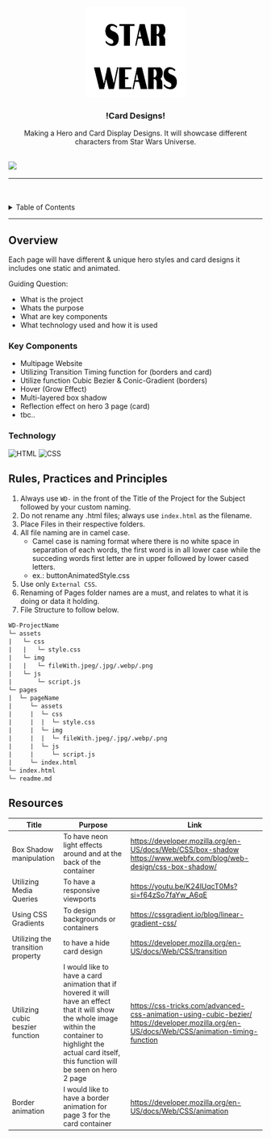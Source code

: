 <a name="readme-top">

<br/>

<br />
<div align="center">
  <a href="https://github.com/CVTenorio/WD-HANDS-ON-2-TENORIO">
  <!-- TODO: If you want to add logo or banner you can add it here -->
    <img src="/assets/img/STAR WEARS.png" alt="Star Warz" width="200" height="180">
  </a>
<!-- TODO: Change Title to the name of the title of your Project -->
  <h3 align="center">!Card Designs!</h3>
</div>
<!-- TODO: Make a short description -->
<div align="center">
  Making a Hero and Card Display Designs. It will showcase different characters from Star Wars Universe.
</div>

<br />

<!-- TODO: Change the zyx-0314 into your github username  -->
<!-- TODO: Change the WD-Template-Project into the same name of your folder -->
![](https://visit-counter.vercel.app/counter.png?page=CVTenorio/WD-HANDS-ON-2-TENORIO)

---

<br />
<br />

<!-- TODO: If you want to add more layers for your readme -->
<details>
  <summary>Table of Contents</summary>
  <ol>
    <li>
      <a href="#overview">Overview</a>
      <ol>
        <li>
          <a href="#key-components">Key Components</a>
        </li>
        <li>
          <a href="#technology">Technology</a>
        </li>
      </ol>
    </li>
    <li>
      <a href="#rule,-practices-and-principles">Rules, Practices and Principles</a>
    </li>
    <li>
      <a href="#resources">Resources</a>
    </li>
  </ol>
</details>

---

## Overview

<!-- TODO: To be changed -->
<!-- The following are just sample -->
Each page will have different & unique hero styles and card designs it includes one static and animated.

Guiding Question:
- What is the project
- Whats the purpose
- What are key components
- What technology used and how it is used

### Key Components
<!-- TODO: List of Key Components -->
<!-- The following are just sample -->
- Multipage Website
- Utilizing Transition Timing function for (borders and card)
- Utilize function Cubic Bezier & Conic-Gradient (borders)
- Hover (Grow Effect)
- Multi-layered box shadow
- Reflection effect on hero 3 page (card)
- tbc..

### Technology
<!-- TODO: List of Technology Used -->
![HTML](https://img.shields.io/badge/HTML-E34F26?style=for-the-badge&logo=html5&logoColor=white)
![CSS](https://img.shields.io/badge/CSS-1572B6?style=for-the-badge&logo=css3&logoColor=white)

## Rules, Practices and Principles
1. Always use `WD-` in the front of the Title of the Project for the Subject followed by your custom naming.
2. Do not rename any .html files; always use `index.html` as the filename.
3. Place Files in their respective folders.
4. All file naming are in camel case.
   - Camel case is naming format where there is no white space in separation of each words, the first word is in all lower case while the succeding words first letter are in upper followed by lower cased letters.
   - ex.: buttonAnimatedStyle.css
5. Use only `External CSS`.
6. Renaming of Pages folder names are a must, and relates to what it is doing or data it holding.
7. File Structure to follow below.

```
WD-ProjectName
└─ assets
|   └─ css
|   |   └─ style.css
|   └─ img
|   |   └─ fileWith.jpeg/.jpg/.webp/.png
|   └─ js
|       └─ script.js
└─ pages
|  └─ pageName
|     └─ assets
|     |  └─ css
|     |  |  └─ style.css
|     |  └─ img
|     |  |  └─ fileWith.jpeg/.jpg/.webp/.png
|     |  └─ js
|     |     └─ script.js
|     └─ index.html
└─ index.html
└─ readme.md
```

## Resources

<!-- TODO: Add References -->
| Title | Purpose | Link |
|-|-|-|
| Box Shadow manipulation | To have neon light effects around and at the back of the container | https://developer.mozilla.org/en-US/docs/Web/CSS/box-shadow https://www.webfx.com/blog/web-design/css-box-shadow/|
| Utilizing Media Queries | To have a responsive viewports | https://youtu.be/K24lUqcT0Ms?si=f64zSo7faYw_A6qE |
| Using CSS Gradients | To design backgrounds or containers | https://cssgradient.io/blog/linear-gradient-css/ |
| Utilizing the transition property | to have a hide card design |https://developer.mozilla.org/en-US/docs/Web/CSS/transition |
| Utilizing cubic beszier function | I would like to have a card animation that if hovered it will have an effect that it will show the whole image within the container to highlight the actual card itself, this function will be seen on hero 2 page | https://css-tricks.com/advanced-css-animation-using-cubic-bezier/ https://developer.mozilla.org/en-US/docs/Web/CSS/animation-timing-function|
| Border animation | I would like to have a border animation for page 3 for the card container | https://developer.mozilla.org/en-US/docs/Web/CSS/animation|
